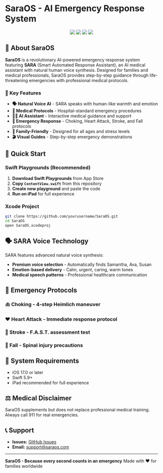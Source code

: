 # SaraOS - AI Emergency Response System

<p align="center">
  <img src="https://img.shields.io/badge/iOS-17.0%2B-blue"/>
  <img src="https://img.shields.io/badge/Swift-5.9-orange"/>
  <img src="https://img.shields.io/badge/SwiftUI-4.0-green"/>
  <img src="https://img.shields.io/badge/License-MIT-yellow"/>
</p>

## 🚨 About SaraOS

**SaraOS** is a revolutionary AI-powered emergency response system featuring **SARA** (Smart Automated Response Assistant), an AI medical assistant with natural human voice synthesis. Designed for families and medical professionals, SaraOS provides step-by-step guidance through life-threatening emergencies with professional medical protocols.

### 🎯 Key Features

- **🗣️ Natural Voice AI** - SARA speaks with human-like warmth and emotion
- **🏥 Medical Protocols** - Hospital-standard emergency procedures
- **👩‍⚕️ AI Assistant** - Interactive medical guidance and support
- **🚨 Emergency Response** - Choking, Heart Attack, Stroke, and Fall protocols
- **📱 Family-Friendly** - Designed for all ages and stress levels
- **🎬 Visual Guides** - Step-by-step emergency demonstrations

## 🚀 Quick Start

### Swift Playgrounds (Recommended)
1. **Download Swift Playgrounds** from App Store
2. **Copy `ContentView.swift`** from this repository
3. **Create new playground** and paste the code
4. **Run on iPad** for full experience

### Xcode Project
```bash
git clone https://github.com/yourusername/SaraOS.git
cd SaraOS
open SaraOS.xcodeproj
```

## 🗣️ SARA Voice Technology

SARA features advanced natural voice synthesis:
- **Premium voice selection** - Automatically finds Samantha, Ava, Susan
- **Emotion-based delivery** - Calm, urgent, caring, warm tones
- **Medical speech patterns** - Professional healthcare communication

## 🏥 Emergency Protocols

### 🫁 Choking - 4-step Heimlich maneuver
### ❤️ Heart Attack - Immediate response protocol
### 🧠 Stroke - F.A.S.T. assessment test
### 🤕 Fall - Spinal injury precautions

## 📱 System Requirements

- iOS 17.0 or later
- Swift 5.9+
- iPad recommended for full experience

## ⚖️ Medical Disclaimer

SaraOS supplements but does not replace professional medical training. Always call 911 for real emergencies.

## 📞 Support

- **Issues:** [GitHub Issues](https://github.com/yourusername/SaraOS/issues)
- **Email:** support@saraos.com

---

**SaraOS - Because every second counts in an emergency**
Made with ❤️ for families worldwide
